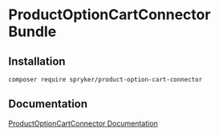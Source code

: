 # ProductOptionCartConnector Bundle

## Installation

```
composer require spryker/product-option-cart-connector
```

## Documentation

[ProductOptionCartConnector Documentation](http://spryker.github.io/core/bundles/product-option-cart-connector)
